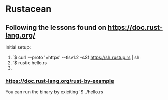 # Rustacean

## Following the lessons found on https://doc.rust-lang.org/

Initial setup:
1. `$ curl --proto '=https' --tlsv1.2 -sSf https://sh.rustup.rs | sh
2. `$ rustic hello.rs
3. 
### https://doc.rust-lang.org/rust-by-example
You can run the binary by exiciting `$ ./hello.rs
